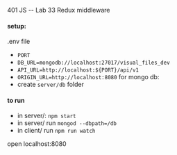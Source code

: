 401 JS --  Lab 33 Redux middleware

#### setup:
.env file
- `PORT`
- `DB_URL=mongodb://localhost:27017/visual_files_dev`
- `API_URL=http://localhost:${PORT}/api/v1`
- `ORIGIN_URL=http://localhost:8080`
for mongo db:
- create `server/db` folder

#### to run
- in server/: `npm start`
- in server/ run `mongod --dbpath=/db`
- in client/ run `npm run watch`

open localhost:8080
